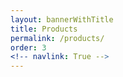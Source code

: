 ```yaml
---
layout: bannerWithTitle
title: Products
permalink: /products/
order: 3
<!-- navlink: True -->
---
```


